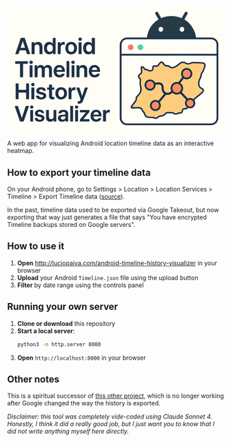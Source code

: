 
![atvh](athv.png)

A web app for visualizing Android location timeline data as an interactive heatmap.

## How to export your timeline data

On your Android phone, go to ​Settings > Location > Location Services > Timeline > Export Timeline data ([source](https://support.google.com/maps/thread/266757640/unable-to-export-google-maps-timeline-takeout?hl=en)).

In the past, timeline data used to be exported via Google Takeout, but now exporting that way just generates a file that says "You have encrypted Timeline backups stored on Google servers".

## How to use it

1. **Open** http://luciopaiva.com/android-timeline-history-visualizer in your browser
2. **Upload** your Android `Timeline.json` file using the upload button
3. **Filter** by date range using the controls panel

## Running your own server

1. **Clone or download** this repository
2. **Start a local server**:
   ```bash
   python3 -m http.server 8000
   ```
3. **Open** `http://localhost:8000` in your browser

## Other notes

This is a spiritual successor of [this other project](https://locationhistoryvisualizer.com/heatmap/), which is no longer working after Google changed the way the history is exported.

*Disclaimer: this tool was completely vide-coded using Claude Sonnet 4. Honestly, I think it did a really good job, but I just want you to know that I did not write anything myself here directly.*
